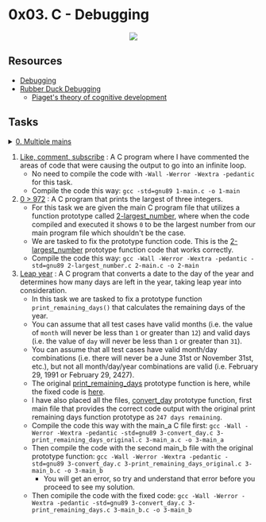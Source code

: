 # 0x03. C - Debugging

<p align="center">
  <img src="https://i.postimg.cc/NFQbkDfM/image.png"
</p>

## Resources

- [Debugging](https://en.wikipedia.org/wiki/Debugging)
- [Rubber Duck Debugging](https://www.thoughtfulcode.com/rubber-duck-debugging-psychology/)
	- [Piaget's theory of cognitive development](https://en.wikipedia.org/wiki/Piaget's_theory_of_cognitive_development)

## Tasks

<details>
<summary><a href="./0-main.c">0. Multiple mains</a></summary><br>

<a href='https://postimages.org/' target='_blank'><img src='https://i.postimg.cc/FKc2PPmg/image.png' border='0' alt='image'/></a>
<a href='https://postimages.org/' target='_blank'><img src='https://i.postimg.cc/vmWN7cL0/image.png' border='0' alt='image'/></a>

- First compilation: `gcc -Wall -pedantic -Werror -Wextra -std=gnu89 positive_or_negative.c main/main.c -o first`
- Second compilation: `gcc -Wall -pedantic -Werror -Wextra -std=gnu89 positive_or_negative.c main/0-main.c -o 0-main`

</details>

1. [Like, comment, subscribe](./1-main.c) : A C program where I have commented the areas of code that were causing the output to go into an infinite loop.
	- No need to compile the code with `-Wall -Werror -Wextra -pedantic` for this task.
	- Compile the code this way: `gcc -std=gnu89 1-main.c -o 1-main`
2. [0 > 972](./2-main.c) : A C program that prints the largest of three integers.
	- For this task we are given the main C program file that utilizes a function prototype called [2-largest_number](./2-largest_number_original.c), where when the code compiled and executed it shows `0` to be the largest number from our main program file which shouldn't be the case.
	- We are tasked to fix the prototype function code. This is the [2-largest_number](./2-largest_number.c) prototype function code that works correctly.
	- Compile the code this way: `gcc -Wall -Werror -Wextra -pedantic -std=gnu89 2-largest_number.c 2-main.c -o 2-main`
3. [Leap year](./3-main_a.c) : A C program that converts a date to the day of the year and determines how many days are left in the year, taking leap year into consideration.
	- In this task we are tasked to fix a prototype function `print_remaining_days()` that calculates the remaining days of the year.
	- You can assume that all test cases have valid months (i.e. the value of `month` will never be less than `1` or greater than `12`) and valid days (i.e. the value of `day` will never be less than `1` or greater than `31`).
	- You can assume that all test cases have valid month/day combinations (i.e. there will never be a June 31st or November 31st, etc.), but not all month/day/year combinations are valid (i.e. February 29, 1991 or February 29, 2427).
	- The original [print_remaining_days](./3-print_remaining_days_original.c) prototype function is here, while the fixed code is [here](./3-print_remaining_days.c).
	- I have also placed all the files, [convert_day](./3-convert_day.c) prototype function, first main file that provides the correct code output with the original print remaining days function prototype as `247 days remaining`.
	- Compile the code this way with the main_a C file first: `gcc -Wall -Werror -Wextra -pedantic -std=gnu89 3-convert_day.c 3-print_remaining_days_original.c 3-main_a.c -o 3-main_a`
	- Then compile the code with the second main_b file with the original prototype function: `gcc -Wall -Werror -Wextra -pedantic -std=gnu89 3-convert_day.c 3-print_remaining_days_original.c 3-main_b.c -o 3-main_b`
		- You will get an error, so try and understand that error before you proceed to see my solution.
	- Then comipile the code with the fixed code: `gcc -Wall -Werror -Wextra -pedantic -std=gnu89 3-convert_day.c 3-print_remaining_days.c 3-main_b.c -o 3-main_b`

